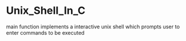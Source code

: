 # Unix_Shell_In_C
main function implements a interactive unix shell which prompts user to enter commands to be executed
